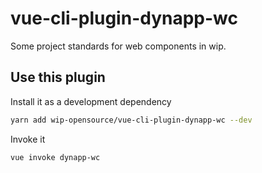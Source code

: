 # vue-cli-plugin-dynapp-wc

Some project standards for web components in wip.


## Use this plugin

Install it as a development dependency

```sh
yarn add wip-opensource/vue-cli-plugin-dynapp-wc --dev
```

Invoke it

```sh
vue invoke dynapp-wc
```
